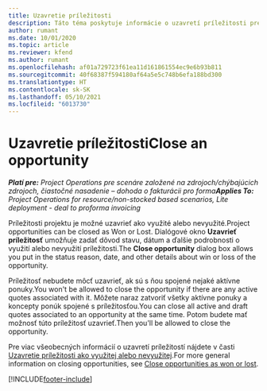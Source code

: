 ```yaml
---
title: Uzavretie príležitosti
description: Táto téma poskytuje informácie o uzavretí príležitosti pre projekt.
author: rumant
ms.date: 10/01/2020
ms.topic: article
ms.reviewer: kfend
ms.author: rumant
ms.openlocfilehash: af01a729723f61ea11d161861554ec9e6b93b811
ms.sourcegitcommit: 40f68387f594180af64a5e5c748b6efa188bd300
ms.translationtype: HT
ms.contentlocale: sk-SK
ms.lasthandoff: 05/10/2021
ms.locfileid: "6013730"
---
```

# <a name="close-an-opportunity"></a><span data-ttu-id="5ee48-103">Uzavretie príležitosti</span><span class="sxs-lookup"><span data-stu-id="5ee48-103">Close an opportunity</span></span>

<span data-ttu-id="5ee48-104">_**Platí pre:** Project Operations pre scenáre založené na zdrojoch/chýbajúcich zdrojoch, čiastočné nasadenie – dohoda o fakturácii pro forma_</span><span class="sxs-lookup"><span data-stu-id="5ee48-104">_**Applies To:** Project Operations for resource/non-stocked based scenarios, Lite deployment - deal to proforma invoicing_</span></span>

<span data-ttu-id="5ee48-105">Príležitosti projektu je možné uzavrieť ako využité alebo nevyužité.</span><span class="sxs-lookup"><span data-stu-id="5ee48-105">Project opportunities can be closed as Won or Lost.</span></span> <span data-ttu-id="5ee48-106">Dialógové okno **Uzavrieť príležitosť** umožňuje zadať dôvod stavu, dátum a ďalšie podrobnosti o využití alebo nevyužití príležitosti.</span><span class="sxs-lookup"><span data-stu-id="5ee48-106">The **Close opportunity** dialog box allows you put in the status reason, date, and other details about win or loss of the opportunity.</span></span>

<span data-ttu-id="5ee48-107">Príležitosť nebudete môcť uzavrieť, ak sú s ňou spojené nejaké aktívne ponuky.</span><span class="sxs-lookup"><span data-stu-id="5ee48-107">You won't be allowed to close the opportunity if there are any active quotes associated with it.</span></span> <span data-ttu-id="5ee48-108">Môžete naraz zatvoriť všetky aktívne ponuky a koncepty ponúk spojené s príležitosťou.</span><span class="sxs-lookup"><span data-stu-id="5ee48-108">You can close all active and draft quotes associated to an opportunity at the same time.</span></span> <span data-ttu-id="5ee48-109">Potom budete mať možnosť túto príležitosť uzavrieť.</span><span class="sxs-lookup"><span data-stu-id="5ee48-109">Then you'll be allowed to close the opportunity.</span></span>

<span data-ttu-id="5ee48-110">Pre viac všeobecných informácií o uzavretí príležitostí nájdete v časti [Uzavretie príležitosti ako využitej alebo nevyužitej](/dynamics365/sales-enterprise/close-opportunity-won-lost-sales).</span><span class="sxs-lookup"><span data-stu-id="5ee48-110">For more general information on closing opportunities, see [Close opportunities as won or lost](/dynamics365/sales-enterprise/close-opportunity-won-lost-sales).</span></span>


[!INCLUDE[footer-include](../includes/footer-banner.md)]
